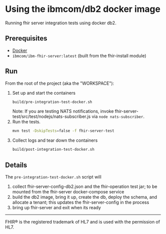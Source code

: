 # Using the ibmcom/db2 docker image

Running fhir server integration tests using docker db2.


## Prerequisites

- [Docker](https://www.docker.com)
- `ibmcom/ibm-fhir-server:latest` (built from the fhir-install module)


## Run

From the root of the project (aka the "WORKSPACE"):  
1. Set up and start the containers  
    ```sh
    build/pre-integration-test-docker.sh
    ```  
    Note: If you are testing NATS notifications, invoke fhir-server-test/src/test/nodejs/nats-subscriber.js via `node nats-subscriber`.  
2. Run the tests. 
    ```sh
    mvn test -DskipTests=false -f fhir-server-test
    ```  
3. Collect logs and tear down the containers
    ```sh
    build/post-integration-test-docker.sh
    ```

## Details

The `pre-integration-test-docker.sh` script will
1. collect fhir-server-config-db2.json and the fhir-operation test jar; to be mounted from the fhir-server docker-compose service
2. build the db2 image, bring it up, create the db, deploy the schema, and allocate a tenant; this updates the fhir-server-config in the process
3. bring up fhir-server and exit when its ready

----

FHIR® is the registered trademark of HL7 and is used with the permission of HL7.
